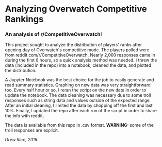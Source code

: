 # **Analyzing Overwatch Competitive Rankings**
### An analysis of r/CompetitiveOverwatch!


This project sought to analyze the distribution of players' ranks after opening day of Overwatch's competitive mode. The players polled were from reddit.com/r/CompetitiveOverwatch. Nearly 2,000 responses came in during the first 6 hours, so a quick analysis method was needed. I threw the data (included in the repo) into a notebook, cleaned the data, and plotted the distribution.

A Jupyter Notebook was the best choice for the job to easily generate and read summary statistics. Graphing on new data was very straightforward too. Every half hour or so, I reran the script on the new data in order to update the notebook. The data cleaning was necessary due to some troll responses such as string data and values outside of the expected range. After an initial cleaning, I limited the data by chopping off the first and last 10%. Finally, I updated the repo after each run of the script in order to share the info with reddit.

The data is available from this repo in .csv format. **WARNING:** some of the troll responses are explicit.


*Drew Rice, 2016.*
